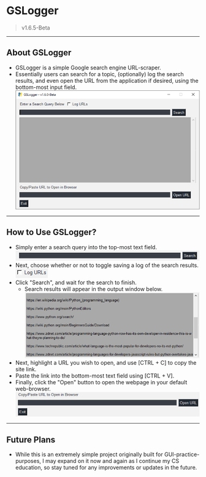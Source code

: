 # GSLogger

> v1.6.5-Beta

---

## About GSLogger

- GSLogger is a simple Google search engine URL-scraper.
- Essentially users can search for a topic, (optionally) log the search results, and even open the URL from the application if desired, using the bottom-most input field.
  ![GSLogger](screenshots/GSL_All.png)

---

## How to Use GSLogger?

- Simply enter a search query into the top-most text field.
  ![Enter Query](screenshots/GSL_Search.png)
- Next, choose whether or not to toggle saving a log of the search results.
  ![Toggle Logging](screenshots/GSL_Toggle_Logs.png)
- Click "Search", and wait for the search to finish.
  - Search results will appear in the output window below.
    ![Output](screenshots/GSL_Output.png)
- Next, highlight a URL you wish to open, and use [CTRL + C] to copy the site link.
- Paste the link into the bottom-most text field using [CTRL + V].
- Finally, click the "Open" button to open the webpage in your default web-browser.
  ![Open](screenshots/GSL_Open.png)

---

## Future Plans

- While this is an extremely simple project originally built for GUI-practice-purposes, I may expand on it now and again as I continue my CS education, so stay tuned for any improvements or updates in the future.
